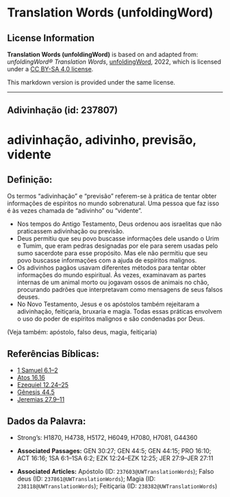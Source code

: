 # Translation Words (unfoldingWord)

## License Information

**Translation Words (unfoldingWord)** is based on and adapted from: _unfoldingWord® Translation Words_, [unfoldingWord](https://unfoldingword.org/utw), 2022, which is licensed under a [CC BY-SA 4.0 license](https://creativecommons.org/licenses/by-sa/4.0/legalcode.en).

This markdown version is provided under the same license.



--------------------------------

## Adivinhação (id: 237807)

adivinhação, adivinho, previsão, vidente
========================================

Definição:
----------

Os termos “adivinhação” e “previsão” referem\-se à prática de tentar obter informações de espíritos no mundo sobrenatural. Uma pessoa que faz isso é às vezes chamada de “adivinho” ou “vidente”.

* Nos tempos do Antigo Testamento, Deus ordenou aos israelitas que não praticassem adivinhação ou previsão.
* Deus permitiu que seu povo buscasse informações dele usando o Urim e Tumim, que eram pedras designadas por ele para serem usadas pelo sumo sacerdote para esse propósito. Mas ele não permitiu que seu povo buscasse informações com a ajuda de espíritos malignos.
* Os adivinhos pagãos usavam diferentes métodos para tentar obter informações do mundo espiritual. Às vezes, examinavam as partes internas de um animal morto ou jogavam ossos de animais no chão, procurando padrões que interpretavam como mensagens de seus falsos deuses.
* No Novo Testamento, Jesus e os apóstolos também rejeitaram a adivinhação, feitiçaria, bruxaria e magia. Todas essas práticas envolvem o uso do poder de espíritos malignos e são condenadas por Deus.

(Veja também: apóstolo, falso deus, magia, feitiçaria)

Referências Bíblicas:
---------------------

* [1 Samuel 6\.1–2](https://ref.ly/1Sam6:1-1Sam6:2)
* [Atos 16\.16](https://ref.ly/Acts16:16)
* [Ezequiel 12\.24–25](https://ref.ly/Ezek12:24-Ezek12:25)
* [Gênesis 44\.5](https://ref.ly/Gen44:5)
* [Jeremias 27\.9–11](https://ref.ly/Jer27:9-Jer27:11)

Dados da Palavra:
-----------------

* Strong’s: H1870, H4738, H5172, H6049, H7080, H7081, G44360

* **Associated Passages:** GEN 30:27; GEN 44:5; GEN 44:15; PRO 16:10; ACT 16:16; 1SA 6:1–1SA 6:2; EZK 12:24–EZK 12:25; JER 27:9–JER 27:11
* **Associated Articles:** Apóstolo (ID: `237603@UWTranslationWords`); Falso deus (ID: `237861@UWTranslationWords`); Magia (ID: `238118@UWTranslationWords`); Feitiçaria (ID: `238382@UWTranslationWords`)

